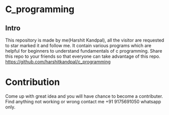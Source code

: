 # C_programming
## Intro
This repository is made by me(Harshit Kandpal), all the visitor are requested to star marked it and follow me. It contain various programs which are helpful for beginners to understand fundamentals of c programming.
Share this repo to your friends so that everyone can take advantage of this repo. https://github.com/harshitkandpal/c_programming
# Contribution
Come up with great idea and you will have chance to become a contributer.
Find anything not working or wrong contact me +91 9175691050 whatsapp only.

